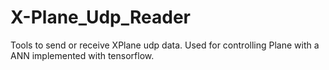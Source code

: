 # X-Plane_Udp_Reader
Tools to send or receive XPlane udp data. Used for controlling Plane with a ANN implemented with tensorflow.
